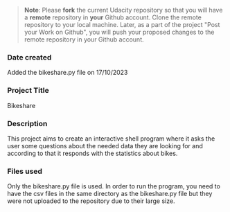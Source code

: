 > **Note**: Please **fork** the current Udacity repository so that you will have a **remote** repository in **your** Github account. Clone the remote repository to your local machine. Later, as a part of the project "Post your Work on Github", you will push your proposed changes to the remote repository in your Github account.

### Date created

Added the bikeshare.py file on 17/10/2023

### Project Title

Bikeshare

### Description

This project aims to create an interactive shell program where it asks the user some questions about the needed data they are looking for and according to that it responds with the statistics about bikes.

### Files used

Only the bikeshare.py file is used. In order to run the program, you need to have the csv files in the same directory as the bikeshare.py file but they were not uploaded to the repository due to their large size.
